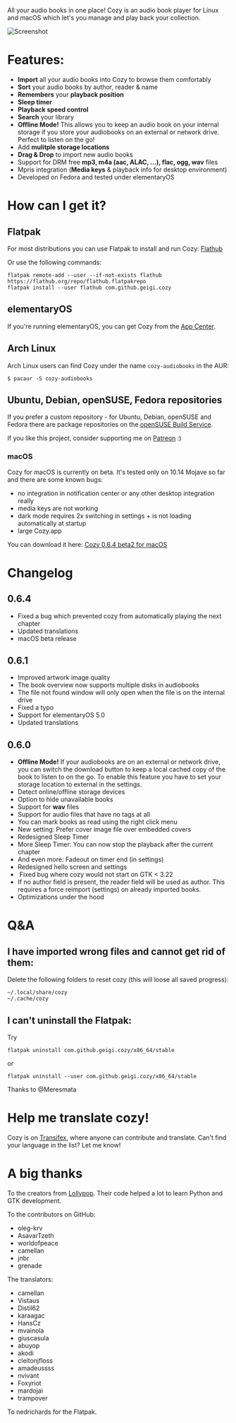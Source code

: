 All your audio books in one place! Cozy is an audio book player for Linux and macOS which let's you manage and play back your collection.

![Screenshot](https://raw.githubusercontent.com/geigi/cozy/img/img/screenshot.png)

# Features:
- **Import** all your audio books into Cozy to browse them comfortably
- **Sort** your audio books by author, reader & name
- **Remembers** your **playback position**
- **Sleep timer**
- **Playback speed control**
- **Search** your library
- **Offline Mode!** This allows you to keep an audio book on your internal storage if you store your audiobooks on an external or network drive. Perfect to listen on the go!
- Add **mulitple storage locations**
- **Drag & Drop** to import new audio books
- Support for DRM free **mp3, m4a (aac, ALAC, ...), flac, ogg, wav** files
- Mpris integration (**Media keys** & playback info for desktop environment)
- Developed on Fedora and tested under elementaryOS

# How can I get it?
## Flatpak
For most distributions you can use Flatpak to install and run Cozy: <a href="https://flathub.org/repo/appstream/com.github.geigi.cozy.flatpakref">Flathub</a>

Or use the following commands:
```
flatpak remote-add --user --if-not-exists flathub https://flathub.org/repo/flathub.flatpakrepo
flatpak install --user flathub com.github.geigi.cozy
```

## elementaryOS
If you're running elementaryOS, you can get Cozy from the <a href="https://appcenter.elementary.io/com.github.geigi.cozy">App Center</a>.

## Arch Linux
Arch Linux users can find Cozy under the name `cozy-audiobooks` in the AUR:
```
$ pacaur -S cozy-audiobooks
```

## Ubuntu, Debian, openSUSE, Fedora repositories
If you prefer a custom repository - for Ubuntu, Debian, openSUSE and Fedora there are package repositories on the <a href="https://software.opensuse.org//download.html?project=home%3Ageigi&package=com.github.geigi.cozy">openSUSE Build Service</a>.

If you like this project, consider supporting me on <a href="https://www.patreon.com/bePatron?u=8147127"> Patreon</a> :)

### macOS
Cozy for macOS is currently on beta. It's tested only on 10.14 Mojave so far and there are some known bugs:
- no integration in notification center or any other desktop integration really
- media keys are not working
- dark mode requires 2x switching in settings + is not loading automatically at startup
- large Cozy.app

You can download it here: <a href="https://github.com/geigi/cozy/releases/download/0.6.4/cozy_macos_0.6.4_beta2.dmg">Cozy 0.6.4 beta2 for macOS</a>

# Changelog
## 0.6.4
- Fixed a bug which prevented cozy from automatically playing the next chapter
- Updated translations
- macOS beta release

## 0.6.1
- Improved artwork image quality
- The book overview now supports multiple disks in audiobooks
- The file not found window will only open when the file is on the internal drive
- Fixed a typo
- Support for elementaryOS 5.0
- Updated translations

## 0.6.0
- **Offline Mode!** If your audiobooks are on an external or network drive, you can switch the download button to keep a local cached copy of the book to listen to on the go. To enable this feature you have to set your storage location to external in the settings.
-  Detect online/offline storage devices
-  Option to hide unavailable books
-  Support for **wav** files
-  Support for audio files that have no tags at all
-  You can mark books as read using the right click menu
-  New setting: Prefer cover image file over embedded covers
-  Redesigned Sleep Timer
-  More Sleep Timer: You can now stop the playback after the current chapter
-  And even more: Fadeout on timer end (in settings)
-  Redesigned hello screen and settings
-  Fixed bug where cozy would not start on GTK < 3.22
-  If no author field is present, the reader field will be used as author. This requires a force reimport (settings) on already imported books.
- Optimizations under the hood


# Q&A
## I have imported wrong files and cannot get rid of them:
Delete the following folders to reset cozy (this will loose all saved progress):
```
~/.local/share/cozy
~/.cache/cozy
```

## I can't uninstall the Flatpak:

Try
```
flatpak uninstall com.github.geigi.cozy/x86_64/stable
```
or
```
flatpak uninstall --user com.github.geigi.cozy/x86_64/stable
```
Thanks to @Meresmata

# Help me translate cozy!
Cozy is on <a href="https://www.transifex.com/geigi/cozy/"> Transifex</a>, where anyone can contribute and translate. Can't find your language in the list? Let me know!

# A big thanks
To the creators from <a href="https://wiki.gnome.org/Apps/Lollypop">Lollypop</a>. Their code helped a lot to learn Python and GTK development.

To the contributors on GitHub:
- oleg-krv 
- AsavarTzeth
- worldofpeace
- camellan
- jnbr
- grenade

The translators:
- camellan
- Vistaus
- Distil62
- karaagac
- HansCz
- mvainola
- giuscasula
- abuyop
- akodi
- cleitonjfloss
- amadeussss
- nvivant
- Foxyriot
- mardojai
- trampover

To nedrichards for the Flatpak.
